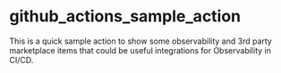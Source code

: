 # github_actions_sample_action
This is a quick sample action to show some observability and 3rd party marketplace items that could be useful integrations for Observability in CI/CD.
